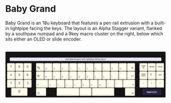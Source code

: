 # Baby Grand
Baby Grand is an 18u keyboard that features a pen rail extrusion with a built-in lightpipe facing the keys. The layout is an Alpha Stagger variant, flanked by a southpaw numpad and a 9key macro cluster on the right, below which sits either an OLED or slide encoder. 

<br>
<img src="https://raw.githubusercontent.com/lurkcobain/Baby-Grand/master/baby-grand.png">
